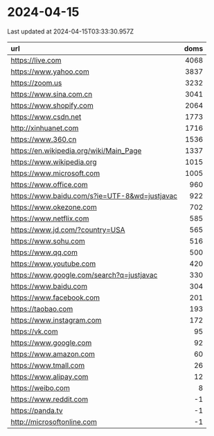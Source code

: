 # 2024-04-15

<!-- BEGIN -->
Last updated at 2024-04-15T03:33:30.957Z

url | doms
:- | -:
https://live.com | 4068
https://www.yahoo.com | 3837
https://zoom.us | 3232
https://www.sina.com.cn | 3041
https://www.shopify.com | 2064
https://www.csdn.net | 1773
http://xinhuanet.com | 1716
https://www.360.cn | 1536
https://en.wikipedia.org/wiki/Main_Page | 1337
https://www.wikipedia.org | 1015
https://www.microsoft.com | 1005
https://www.office.com | 960
https://www.baidu.com/s?ie=UTF-8&wd=justjavac | 922
https://www.okezone.com | 702
https://www.netflix.com | 585
https://www.jd.com/?country=USA | 565
https://www.sohu.com | 516
https://www.qq.com | 500
https://www.youtube.com | 420
https://www.google.com/search?q=justjavac | 330
https://www.baidu.com | 304
https://www.facebook.com | 201
https://taobao.com | 193
https://www.instagram.com | 172
https://vk.com | 95
https://www.google.com | 92
https://www.amazon.com | 60
https://www.tmall.com | 26
https://www.alipay.com | 12
https://weibo.com | 8
https://www.reddit.com | -1
https://panda.tv | -1
http://microsoftonline.com | -1
<!-- END -->
